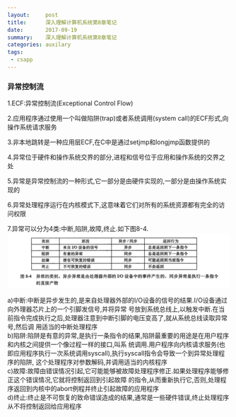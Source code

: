 ```yaml
---
layout:     post
title:      深入理解计算机系统第8章笔记
date:       2017-09-19
summary:    深入理解计算机系统第8章笔记
categories: auxilary
tags:
 - csapp
---
```


### 异常控制流

1.ECF:异常控制流(Exceptional Control Flow)

2.应用程序通过使用一个叫做陷阱(trap)或者系统调用(system call)的ECF形式,向操作系统请求服务

3.非本地跳转是一种应用层ECF,在C中是通过setjmp和longjmp函数提供的

4.异常位于硬件和操作系统交界的部分,进程和信号位于应用和操作系统的交界之处

5.异常是异常控制流的一种形式,它一部分是由硬件实现的,一部分是由操作系统实现的

6.异常处理程序运行在内核模式下,这意味着它们对所有的系统资源都有完全的访问权限

7.异常可以分为4类:中断,陷阱,故障,终止.如下图8-4.  
<img src="https://raw.githubusercontent.com/3xp10it/pic/master/csapp8-1.png">

a)中断:中断是异步发生的,是来自处理器外部的I/O设备的信号的结果.I/O设备通过向外理器芯片上的一个引脚发信号,并将异常
号放到系统总线上,以触发中断.在当前指令完成执行之后,处理器注意到中断引脚的电压变高了,就从系统总线读取异常号,然后调
用适当的中断处理程序  
b)陷阱:陷阱是有意的异常,是执行一条指令的结果,陷阱最重要的用途是在用户程序和内核之间提供一个像过程一样的接口,叫系
统调用.用户程序向内核请求服务(也即应用程序执行一次系统调用syscall),执行syscall指令会导致一个到异常处理程序的陷阱,
这个处理程序对参数解码,并调用适当的内核程序  
c)故障:故障由错误情况引起,它可能能够被故障处理程序修正.如果处理程序能够修正这个错误情况,它就将控制返回到引起故障
的指令,从而重新执行它,否则,处理程序返回到内核中的abort例程并终止引起故障的应用程序  
d)终止:终止是不可恢复的致命错误造成的结果,通常是一些硬件错误,终止处理程序从不将控制返回给应用程序

